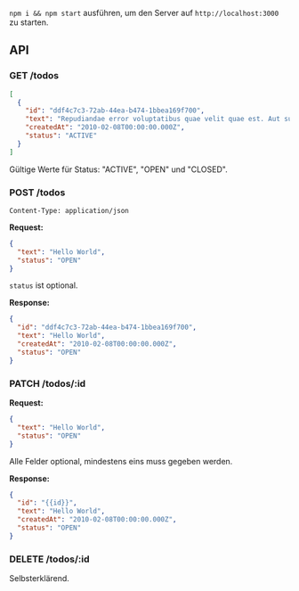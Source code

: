`npm i && npm start` ausführen, um den Server auf `http://localhost:3000` zu starten.

## API

### GET /todos

```json
[
  {
    "id": "ddf4c7c3-72ab-44ea-b474-1bbea169f700",
    "text": "Repudiandae error voluptatibus quae velit quae est. Aut sunt voluptas explicabo rem. Repellendus sequi occaecati quo aut.",
    "createdAt": "2010-02-08T00:00:00.000Z",
    "status": "ACTIVE"
  }
]
```

Gültige Werte für Status: "ACTIVE", "OPEN" und "CLOSED".

### POST /todos

`Content-Type: application/json`

**Request:**

```json
{
  "text": "Hello World",
  "status": "OPEN"
}
```

`status` ist optional.

**Response:**

```json
{
  "id": "ddf4c7c3-72ab-44ea-b474-1bbea169f700",
  "text": "Hello World",
  "createdAt": "2010-02-08T00:00:00.000Z",
  "status": "OPEN"
}
```

### PATCH /todos/:id

**Request:**

```json
{
  "text": "Hello World",
  "status": "OPEN"
}
```

Alle Felder optional, mindestens eins muss gegeben werden.

**Response:**

```json
{
  "id": "{{id}}",
  "text": "Hello World",
  "createdAt": "2010-02-08T00:00:00.000Z",
  "status": "OPEN"
}
```

### DELETE /todos/:id

Selbsterklärend.